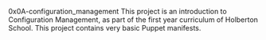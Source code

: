 0x0A-configuration_management
This project is an introduction to Configuration Management, as part of the first year curriculum of Holberton School. This project contains very basic Puppet manifests.
